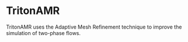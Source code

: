 TritonAMR
=========

TritonAMR uses the Adaptive Mesh Refinement technique to improve the simulation of two-phase flows.

